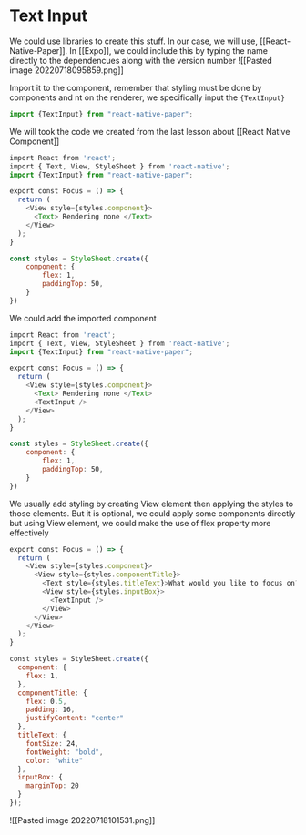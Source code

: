 # Text Input
We could use libraries to create this stuff. In our case, we will use, [[React-Native-Paper]]. In [[Expo]], we could include this by typing the name directly to the dependencues along with the version number
![[Pasted image 20220718095859.png]]

Import it to the component, remember that styling must be done by components and nt on the renderer, we specifically input the `{TextInput}`
```js
import {TextInput} from "react-native-paper";
```

We will took the code we created from the last lesson about [[React Native Component]]
```js
import React from 'react';
import { Text, View, StyleSheet } from 'react-native';
import {TextInput} from "react-native-paper";

export const Focus = () => {
  return (
    <View style={styles.component}>
      <Text> Rendering none </Text>
    </View>
  );
}

const styles = StyleSheet.create({
	component: {
		flex: 1,
	    paddingTop: 50,
	}
})
```

We could add the imported component
```js
import React from 'react';
import { Text, View, StyleSheet } from 'react-native';
import {TextInput} from "react-native-paper";

export const Focus = () => {
  return (
    <View style={styles.component}>
      <Text> Rendering none </Text>
      <TextInput />
    </View>
  );
}

const styles = StyleSheet.create({
	component: {
		flex: 1,
	    paddingTop: 50,
	}
})
```

We usually add styling by creating View element then applying the styles to those elements. But it is optional, we could apply some components directly but using View element, we could make the use of flex property more effectively
```js
export const Focus = () => {
  return (
    <View style={styles.component}>
      <View style={styles.componentTitle}>
        <Text style={styles.titleText}>What would you like to focus on? </Text>
        <View style={styles.inputBox}>
          <TextInput />
        </View>
      </View>
    </View>
  );
}

const styles = StyleSheet.create({
  component: {
    flex: 1,
  },
  componentTitle: {
    flex: 0.5,
    padding: 16,
    justifyContent: "center"
  },
  titleText: {
    fontSize: 24,
    fontWeight: "bold",
    color: "white"
  },
  inputBox: {
    marginTop: 20
  }
});
```

![[Pasted image 20220718101531.png]]

